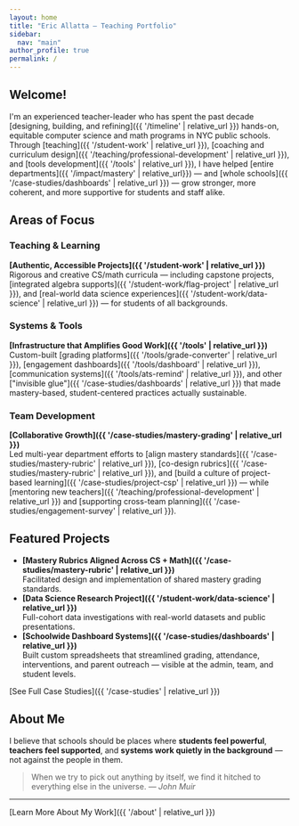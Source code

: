 ```yaml
---
layout: home
title: "Eric Allatta — Teaching Portfolio"
sidebar:
  nav: "main"
author_profile: true
permalink: /
---
```


## Welcome!

I'm an experienced teacher-leader who has spent the past decade [designing, building, and refining]({{ '/timeline' | relative_url }}) hands-on, equitable computer science and math programs in NYC public schools.  
	Through [teaching]({{ '/student-work' | relative_url }}), [coaching and curriculum design]({{ '/teaching/professional-development' | relative_url }}), and [tools development]({{ '/tools' | relative_url }}), I have helped [entire departments]({{ '/impact/mastery' | relative_url}}) — and [whole schools]({{ '/case-studies/dashboards' | relative_url }}) — grow stronger, more coherent, and more supportive for students and staff alike.

## Areas of Focus

### Teaching & Learning
**[Authentic, Accessible Projects]({{ '/student-work' | relative_url }})**  
Rigorous and creative CS/math curricula — including capstone projects, [integrated algebra supports]({{ '/student-work/flag-project' | relative_url }}), and [real-world data science experiences]({{ '/student-work/data-science' | relative_url }}) — for students of all backgrounds.

### Systems & Tools
**[Infrastructure that Amplifies Good Work]({{ '/tools' | relative_url }})**  
Custom-built [grading platforms]({{ '/tools/grade-converter' | relative_url }}), [engagement dashboards]({{ '/tools/dashboard' | relative_url }}), [communication systems]({{ '/tools/ats-remind' | relative_url }}), and other ["invisible glue"]({{ '/case-studies/dashboards' | relative_url }}) that made mastery-based, student-centered practices actually sustainable.

### Team Development
**[Collaborative Growth]({{ '/case-studies/mastery-grading' | relative_url }})**  
Led multi-year department efforts to [align mastery standards]({{ '/case-studies/mastery-rubric' | relative_url }}), [co-design rubrics]({{ '/case-studies/mastery-rubric' | relative_url }}), and [build a culture of project-based learning]({{ '/case-studies/project-csp' | relative_url }}) — while [mentoring new teachers]({{ '/teaching/professional-development' | relative_url }}) and [supporting cross-team planning]({{ '/case-studies/engagement-survey' | relative_url }}).

## Featured Projects
- **[Mastery Rubrics Aligned Across CS + Math]({{ '/case-studies/mastery-rubric' | relative_url }})**  
  Facilitated design and implementation of shared mastery grading standards.
- **[Data Science Research Project]({{ '/student-work/data-science' | relative_url }})**  
  Full-cohort data investigations with real-world datasets and public presentations.
- **[Schoolwide Dashboard Systems]({{ '/case-studies/dashboards' | relative_url }})**  
  Built custom spreadsheets that streamlined grading, attendance, interventions, and parent outreach — visible at the admin, team, and student levels.

[See Full Case Studies]({{ '/case-studies' | relative_url }})

## About Me
I believe that schools should be places where **students feel powerful**, **teachers feel supported**, and **systems work quietly in the background** — not against the people in them.

> When we try to pick out anything by itself, we find it hitched to everything else in the universe. — *John Muir*

---

[Learn More About My Work]({{ '/about' | relative_url }})
